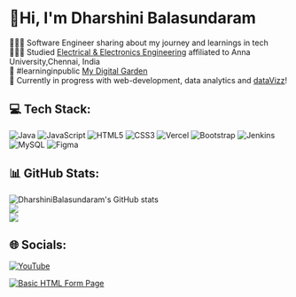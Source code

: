 # 👋Hi, I'm Dharshini Balasundaram

👩🏻‍💻 Software Engineer sharing about my journey and learnings in tech </br>
👩🏻‍🎓 Studied [Electrical & Electronics Engineering](https://avsenggcollege.ac.in/) affiliated to Anna University,Chennai, India </br>
🌷 #learninginpublic [My Digital Garden](https://dharshinibalasundaram.notion.site/My-Digital-Garden-bb2eab47d1714aeaa97d0a06aae789b9)</br>
💭 Currently in progress with web-development, data analytics and [dataVizz](https://pudding.cool/2018/08/pockets/)!

## 💻 Tech Stack:
![Java](https://img.shields.io/badge/java-%23ED8B00.svg?style=for-the-badge&logo=openjdk&logoColor=white) ![JavaScript](https://img.shields.io/badge/javascript-%23323330.svg?style=for-the-badge&logo=javascript&logoColor=%23F7DF1E) ![HTML5](https://img.shields.io/badge/html5-%23E34F26.svg?style=for-the-badge&logo=html5&logoColor=white) ![CSS3](https://img.shields.io/badge/css3-%231572B6.svg?style=for-the-badge&logo=css3&logoColor=white) ![Vercel](https://img.shields.io/badge/vercel-%23000000.svg?style=for-the-badge&logo=vercel&logoColor=white) ![Bootstrap](https://img.shields.io/badge/bootstrap-%238511FA.svg?style=for-the-badge&logo=bootstrap&logoColor=white) ![Jenkins](https://img.shields.io/badge/jenkins-%232C5263.svg?style=for-the-badge&logo=jenkins&logoColor=white) ![MySQL](https://img.shields.io/badge/mysql-%2300000f.svg?style=for-the-badge&logo=mysql&logoColor=white) ![Figma](https://img.shields.io/badge/figma-%23F24E1E.svg?style=for-the-badge&logo=figma&logoColor=white)
## 📊 GitHub Stats:
![DharshiniBalasundaram's GitHub stats](https://github-readme-stats.vercel.app/api?username=dharshinibalasundaram1997&show_icons=true&theme=radical)<br/>
![](https://github-readme-streak-stats.herokuapp.com/?user=DharshiniBalasundaram1997&theme=dark&hide_border=false)<br/>
![](https://github-readme-stats.vercel.app/api/top-langs/?username=DharshiniBalasundaram1997&theme=dark&hide_border=false&include_all_commits=false&count_private=false&layout=compact)

## 🌐 Socials:
[![YouTube](https://img.shields.io/badge/YouTube-%23FF0000.svg?logo=YouTube&logoColor=white)](https://youtube.com/@LearnWithDharshiniBalu) 

[![Basic HTML Form Page](https://ytcards.demolab.com/?id=10D2F7qCTh0&title=Basic+HTML+Form+Page&lang=en&timestamp=1714156200&background_color=%230d1117&title_color=%23ffffff&stats_color=%23dedede&max_titla_lines=1&width=250&border_radius=5&duration=59 "Basic HTML Form Page")](https://youtu.be/10D2F7qCTh0?si=ulDn1Y-jKn6bCHOp)

<!--[![](https://visitcount.itsvg.in/api?id=DharshiniBalasundaram1997&icon=0&color=0)](https://visitcount.itsvg.in) -->


<!-- Proudly created with GPRM ( https://gprm.itsvg.in ) -->
